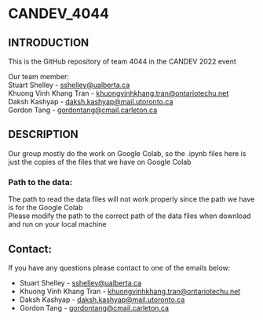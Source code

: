 # CANDEV_4044  
    
## INTRODUCTION  
This is the GitHub repository of team 4044 in the CANDEV 2022 event

Our team member:  
Stuart Shelley - sshelley@ualberta.ca   
Khuong Vinh Khang Tran - khuongvinhkhang.tran@ontariotechu.net   
Daksh Kashyap - daksh.kashyap@mail.utoronto.ca   
Gordon Tang - gordontang@cmail.carleton.ca    

## DESCRIPTION
Our group mostly do the work on Google Colab, so the .ipynb files here is just the copies of the files that we have on Google Colab   

### Path to the data: 
The path to read the data files will not work properly since the path we have is for the Google Colab   
Please modify the path to the correct path of the data files when download and run on your local machine    



## Contact: 
If you have any questions please contact to one of the emails below:    
- Stuart Shelley - sshelley@ualberta.ca   
- Khuong Vinh Khang Tran - khuongvinhkhang.tran@ontariotechu.net   
- Daksh Kashyap - daksh.kashyap@mail.utoronto.ca   
- Gordon Tang - gordontang@cmail.carleton.ca   
